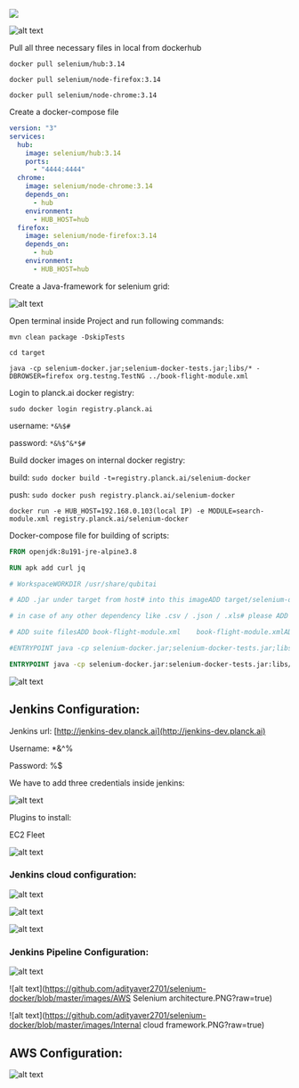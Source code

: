 ![](/api/v3/attachments/108/content)

![alt text](https://github.com/adityaver2701/selenium-docker/blob/master/images/Selenium-local.PNG?raw=true)

Pull all three necessary files in local from dockerhub

`docker pull selenium/hub:3.14`

`docker pull selenium/node-firefox:3.14`

`docker pull selenium/node-chrome:3.14`

Create a docker-compose file

```yaml
version: "3"
services:
  hub:
    image: selenium/hub:3.14
    ports:
      - "4444:4444"
  chrome:
    image: selenium/node-chrome:3.14
    depends_on:
      - hub
    environment:
      - HUB_HOST=hub
  firefox:
    image: selenium/node-firefox:3.14
    depends_on:
      - hub
    environment:
      - HUB_HOST=hub
```

Create a Java-framework for selenium grid:

![alt text](https://github.com/adityaver2701/selenium-docker/blob/master/images/Intellij.PNG?raw=true)


Open terminal inside Project and run following commands:

`mvn clean package -DskipTests`

`cd target`

`java -cp selenium-docker.jar;selenium-docker-tests.jar;libs/* -DBROWSER=firefox org.testng.TestNG ../book-flight-module.xml`

Login to planck.ai docker registry:

`sudo docker login registry.planck.ai`

username: `*&%$#`

password: `*&%$^&*$#`

Build docker images on internal docker registry:

build: `sudo docker build -t=registry.planck.ai/selenium-docker`

push: `sudo docker push registry.planck.ai/selenium-docker`

`docker run -e HUB_HOST=192.168.0.103(local IP) -e MODULE=search-module.xml registry.planck.ai/selenium-docker`

Docker-compose file for building of scripts:

```dockerfile
FROM openjdk:8u191-jre-alpine3.8

RUN apk add curl jq

# WorkspaceWORKDIR /usr/share/qubitai

# ADD .jar under target from host# into this imageADD target/selenium-docker.jar    selenium-docker.jarADD target/selenium-docker-tests.jar  selenium-docker-tests.jarADD target/libs       libs

# in case of any other dependency like .csv / .json / .xls# please ADD that as well

# ADD suite filesADD book-flight-module.xml    book-flight-module.xmlADD search-module.xml     search-module.xml

#ENTRYPOINT java -cp selenium-docker.jar;selenium-docker-tests.jar;libs/* -DBROWSER=$BROWSER -DHUB_HOST =$HUB_HOST org.testng.TestNG $MODULE

ENTRYPOINT java -cp selenium-docker.jar:selenium-docker-tests.jar:libs/* \   -DHUB_HOST=$HUB_HOST \   -DBROWSER=$BROWSER \   org.testng.TestNG $MODULE
```

![alt text](https://github.com/adityaver2701/selenium-docker/blob/master/images/Docker.PNG?raw=true)

## Jenkins Configuration:

Jenkins url: [http://jenkins-dev.planck.ai](http://jenkins-dev.planck.ai)

Username: *&^%

Password: %$%^$$

We have to add three credentials inside jenkins:

![alt text](https://github.com/adityaver2701/selenium-docker/blob/master/images/jenkins-credentials.png?raw=true)

Plugins to install:

EC2 Fleet

![alt text](https://github.com/adityaver2701/selenium-docker/blob/master/images/EC2-fleet.PNG?raw=true)

### Jenkins cloud configuration:

![alt text](https://github.com/adityaver2701/selenium-docker/blob/master/images/jenkins-cloud.PNG?raw=true)

![alt text](https://github.com/adityaver2701/selenium-docker/blob/master/images/jenkins-cloud2.PNG?raw=true)

![alt text](https://github.com/adityaver2701/selenium-docker/blob/master/images/jenkins-cloud3.PNG?raw=true)

### Jenkins Pipeline Configuration:

![alt text](https://github.com/adityaver2701/selenium-docker/blob/master/images/Pipeline-configuration.PNG?raw=true)

![alt text](https://github.com/adityaver2701/selenium-docker/blob/master/images/AWS Selenium architecture.PNG?raw=true)

![alt text](https://github.com/adityaver2701/selenium-docker/blob/master/images/Internal cloud framework.PNG?raw=true)

## AWS Configuration:

![alt text](https://github.com/adityaver2701/selenium-docker/blob/master/images/jenkins-user.PNG?raw=true)
